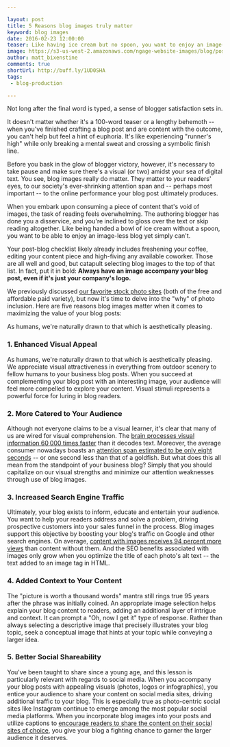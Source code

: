 ```yaml
---

layout: post
title: 5 Reasons blog images truly matter
keyword: blog images
date: 2016-02-23 12:00:00
teaser: Like having ice cream but no spoon, you want to enjoy an image-less blog post yet simply cannot.
image: https://s3-us-west-2.amazonaws.com/ngage-website-images/blog/post-images/5-reasons-blog-images-truly-matter.jpg
author: matt_bixenstine
comments: true
shortUrl: http://buff.ly/1UD0SHA
tags:
 - blog-production

---
```


Not long after the final word is typed, a sense of blogger satisfaction sets in.

It doesn't matter whether it's a 100-word teaser or a lengthy behemoth -- when you've finished crafting a blog post and are content with the outcome, you can't help but feel a hint of euphoria. It's like experiencing "runner's high" while only breaking a mental sweat and crossing a symbolic finish line.

Before you bask in the glow of blogger victory, however, it's necessary to take pause and make sure there's a visual (or two) amidst your sea of digital text. You see, blog images really do matter. They matter to your readers' eyes, to our society's ever-shrinking attention span and -- perhaps most important -- to the online performance your blog post ultimately produces.

When you embark upon consuming a piece of content that's void of images, the task of reading feels overwhelming. The authoring blogger has done you a disservice, and you're inclined to gloss over the text or skip reading altogether. Like being handed a bowl of ice cream without a spoon, you want to be able to enjoy an image-less blog yet simply can't.

Your post-blog checklist likely already includes freshening your coffee, editing your content piece and high-fiving any available coworker. Those are all well and good, but catapult selecting blog images to the top of that list. In fact, put it in bold: <a class="tweet-quote">**Always have an image accompany your blog post, even if it's just your company's logo.**</a>

We previously discussed [our favorite stock photo sites](http://ngagecontent.com/2015/10/22/better-blogging-through-better-images/) (both of the free and affordable paid variety), but now it's time to delve into the "why" of photo inclusion. Here are five reasons blog images matter when it comes to maximizing the value of your blog posts:

<span><a class="tweet-quote">As humans, we're naturally drawn to that which is aesthetically pleasing.</a></span>

### 1. Enhanced Visual Appeal

As humans, we're naturally drawn to that which is aesthetically pleasing. We appreciate visual attractiveness in everything from outdoor scenery to fellow humans to your business blog posts. When you succeed at complementing your blog post with an interesting image, your audience will feel more compelled to explore your content. Visual stimuli represents a powerful force for luring in blog readers.

### 2. More Catered to Your Audience

Although not everyone claims to be a visual learner, it's clear that many of us are wired for visual comprehension. The [brain processes visual information 60,000 times faster](http://ngagecontent.com/2015/10/22/better-blogging-through-better-images/) than it decodes text. Moreover, the average consumer nowadays boasts an [attention span estimated to be only eight seconds](http://ngagecontent.com/2015/10/22/better-blogging-through-better-images/) -- or one second less than that of a goldfish. But what does this all mean from the standpoint of your business blog? Simply that you should capitalize on our visual strengths and minimize our attention weaknesses through use of blog images.

### 3. Increased Search Engine Traffic

Ultimately, your blog exists to inform, educate and entertain your audience. You want to help your readers address and solve a problem, driving prospective customers into your sales funnel in the process. Blog images support this objective by boosting your blog's traffic on Google and other search engines. On average, [content with images receives 94 percent more views](http://ngagecontent.com/2015/10/05/content-marketing-stats-blog/) than content without them. And the SEO benefits associated with images only grow when you optimize the title of each photo's alt text -- the text added to an image tag in HTML.

### 4. Added Context to Your Content

The "picture is worth a thousand words" mantra still rings true 95 years after the phrase was initially coined. An appropriate image selection helps explain your blog content to readers, adding an additional layer of intrigue and context. It can prompt a "Oh, now I get it" type of response. Rather than always selecting a descriptive image that precisely illustrates your blog topic, seek a conceptual image that hints at your topic while conveying a larger idea.

### 5. Better Social Shareability

You've been taught to share since a young age, and this lesson is particularly relevant with regards to social media. When you accompany your blog posts with appealing visuals (photos, logos or infographics), you entice your audience to share your content on social media sites, driving additional traffic to your blog. This is especially true as photo-centric social sites like Instagram continue to emerge among the most popular social media platforms. When you incorporate blog images into your posts and utilize captions to [encourage readers to share the content on their social sites of choice](http://ngagecontent.com/2015/10/14/repurpose-content-like-a-pro/), you give your blog a fighting chance to garner the larger audience it deserves.
